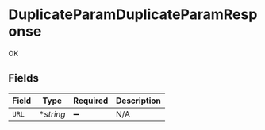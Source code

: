 # DuplicateParamDuplicateParamResponse

OK


## Fields

| Field              | Type               | Required           | Description        |
| ------------------ | ------------------ | ------------------ | ------------------ |
| `URL`              | **string*          | :heavy_minus_sign: | N/A                |
